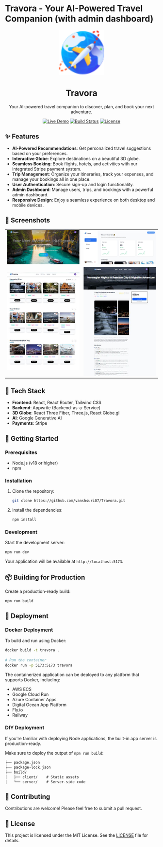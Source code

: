 # Travora - Your AI-Powered Travel Companion (with admin dashboard)

<div align="center">
  <img src="public/assets/icons/logo.svg" alt="Travora Logo" width="150"/>
  <h1>Travora</h1>
  <p>Your AI-powered travel companion to discover, plan, and book your next adventure.</p>

[![Live Demo](https://img.shields.io/badge/Live-Demo-brightgreen?style=for-the-badge)](https://travora-agency.vercel.app/)
[![Build Status](https://img.shields.io/badge/Build-Passing-brightgreen?style=for-the-badge)](https://your-build-status-url.com)
[![License](https://img.shields.io/badge/License-MIT-blue?style=for-the-badge)](LICENSE)

</div>

## ✨ Features

- **AI-Powered Recommendations**: Get personalized travel suggestions based on your preferences.
- **Interactive Globe**: Explore destinations on a beautiful 3D globe.
- **Seamless Booking**: Book flights, hotels, and activities with our integrated Stripe payment system.
- **Trip Management**: Organize your itineraries, track your expenses, and manage your bookings all in one place.
- **User Authentication**: Secure sign-up and login functionality.
- **Admin Dashboard**: Manage users, trips, and bookings with a powerful admin dashboard.
- **Responsive Design**: Enjoy a seamless experience on both desktop and mobile devices.

## 📸 Screenshots

<div align="center">
  <table>
    <tr>
      <td><img src="public/assets/images/sample4.JPG" alt="Screenshot 4" width="400"/></td>
      <td><img src="public/assets/images/sample1.JPG" alt="Screenshot 1" width="400"/></td>
    </tr>
    <tr>
      <td><img src="public/assets/images/sample2.JPG" alt="Screenshot 2" width="400"/></td>
      <td><img src="public/assets/images/sample3.JPG" alt="Screenshot 3" width="400"/></td>
    </tr>
  </table>
</div>

## 🚀 Tech Stack

- **Frontend**: React, React Router, Tailwind CSS
- **Backend**: Appwrite (Backend-as-a-Service)
- **3D Globe**: React Three Fiber, Three.js, React Globe.gl
- **AI**: Google Generative AI
- **Payments**: Stripe

## 🏁 Getting Started

### Prerequisites

- Node.js (v18 or higher)
- npm

### Installation

1. Clone the repository:
   ```bash
   git clone https://github.com/vanshsuri07/Travora.git
   ```
2. Install the dependencies:
   ```bash
   npm install
   ```

### Development

Start the development server:

```bash
npm run dev
```

Your application will be available at `http://localhost:5173`.

## 📦 Building for Production

Create a production-ready build:

```bash
npm run build
```

## 🚢 Deployment

### Docker Deployment

To build and run using Docker:

```bash
docker build -t travora .

# Run the container
docker run -p 5173:5173 travora
```

The containerized application can be deployed to any platform that supports Docker, including:

- AWS ECS
- Google Cloud Run
- Azure Container Apps
- Digital Ocean App Platform
- Fly.io
- Railway

### DIY Deployment

If you're familiar with deploying Node applications, the built-in app server is production-ready.

Make sure to deploy the output of `npm run build`:

```
├── package.json
├── package-lock.json
├── build/
│   ├── client/    # Static assets
│   └── server/    # Server-side code
```

## 🤝 Contributing

Contributions are welcome! Please feel free to submit a pull request.

## 📜 License

This project is licensed under the MIT License. See the [LICENSE](LICENSE) file for details.
